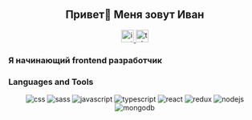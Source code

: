 <h2 align="center">Привет👋 Меня зовут Иван</h2>
<div align="center">
  <a href="https://www.instagram.com/iv_anus777/" target="_blank">
    <img src="https://img.shields.io/badge/Instagram-E4405F?style=for-the-badge&logo=instagram&logoColor=white" height="25" alt="instagram logo"  />
  </a>
  <a href="https://web.telegram.org/k/#@vanessior" target="_blank">
    <img src="https://img.shields.io/static/v1?message=Telegram&logo=telegram&label=&color=2CA5E0&logoColor=white&labelColor=&style=for-the-badge" height="25" alt="telegram logo"  />
  </a>
</div>

### Я начинающий frontend разработчик



### Languages and Tools
<div align="center">
    <img src="https://img.shields.io/badge/-CSS-000000?style=for-the-badge&logo=CSS3&logoColor=548fc7" alt="css"/>
    <img src="https://img.shields.io/badge/-SASS-000000?style=for-the-badge&logo=SASS&logoColor=CC6699" alt="sass"/>
    <img src="https://img.shields.io/badge/-JAVASCRIPT-000000?style=for-the-badge&logo=javascript" alt="javascript"/>
    <img src="https://img.shields.io/badge/-TYPESCRIPT-000000?style=for-the-badge&logo=typescript" alt="typescript"/>
    <img src="https://img.shields.io/badge/-REACT-000000?style=for-the-badge&logo=REACT" alt="react"/>
    <img src="https://img.shields.io/badge/-REDUX-000000?style=for-the-badge&logo=REDUX&logoColor=893dbf" alt="redux"/>
    <img src="https://img.shields.io/badge/-NODE-000000?style=for-the-badge&logo=NODE.JS&logoColor=23b84d" alt="nodejs"/>
    <img src="https://img.shields.io/badge/-MongoDB-000000?style=for-the-badge&logo=mongodb&logoColor=23b84d" alt="mongodb"/>
</div>

